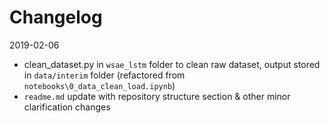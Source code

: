 # Changelog

2019-02-06

- clean_dataset.py in `wsae_lstm` folder to clean raw dataset, output stored in `data/interim` folder (refactored from `notebooks\0_data_clean_load.ipynb`)
- `readme.md` update with repository structure section & other minor clarification changes 

